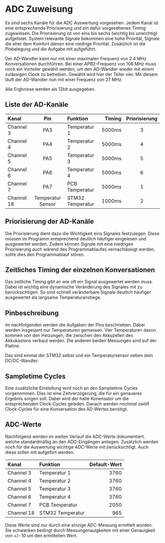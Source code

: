 # **ADC Zuweisung**

Es sind sechs Kanäle für die ADC Auswertung vorgesehen. Jedem Kanal ist eine entsprechende
Priorisierung und ein dafür vorgesehenes Timing zugewiesen. Die Priorisierung ist von eins
bis sechs (wichtig bis unwichtig) aufgelistet. System relevante Signale bekommen eine hohe
Priorität, Signale die eher dem Komfort dienen eine niedrige Priorität. Zusätzlich ist
die Pinbelegung und die Aufgabe mit aufgeführt.

Der AD-Wandler kann nur mit einer maximalen Frequenz von 2.4 MHz Konversationen durchführen.
Bei einer APB2-Frequenz von 108 MHz muss noch ein Vorteiler gewählt werden, um den
AD-Wandler wieder mit einem zulässigen Clock zu betreiben. Gewählt wird hier der Teiler
vier. Mit diesem läuft der AD-Wandler nun mit einer Frequenz von 27 MHz.

Alle Ergbnisse werden als 12bit ausgegeben.

## Liste der AD-Kanäle

| Kanal | Pin | Funktion | Timing | Priorisierung |
|:----- |:---:|:-------- | ------:|:-------------:|
| Channel 3 | PA3 | Temperatur 1 | 5000ms | 3 |
| Channel 4 | PA4 | Temperatur 2 | 5000ms | 4 |
| Channel 5 | PA5 | Temperatur 3 | 5000ms | 5 |
| Channel 6 | PA6 | Temperatur 4 | 5000ms | 6 |
| Channel 7 | PA7 | PCB Temperatur | 5000ms | 1 |
| Channel 18 | Temperatur Sensor | STM32 Temperatur | 1000ms | 2 |

## Priorisierung der AD-Kanäle

Die Priorisierung dient dazu die Wichtigkeit eins Signales festzulegen. Diese müssen im
Programm entsprechend deutlich häufiger eingelesen und ausgewertet werden. Zudem können
Signale mit eine niedrigen Priorisierung auch wärend des Programmablaufes vernachlässigt
werden, sollte dies den Programmablauf stören.

## Zeitliches Timing der einzelnen Konversationen

Das zeitliche Timing gibt an wie oft ein Signal ausgewertet werden muss. Dabei ist wichtig
eine dynamische Veränderung des Signales mit zu berücksichtigen. So sind schnell veränderbare
Signale deutlich häufiger ausgewertet als langsame Temperaturanstiege.

## Pinbeschreibung

Im nachfolgenden werden die Aufgaben der Pins beschrieben. Dabei werden insgesamt nur
Temperaturen gemessen. Vier Temperaturen davon kommen von den Heizungen, die zwischen den
Akkuzellen des Akkukastens verbaut werden. Die anderen beiden Messungen sind auf der Platine.

Das sind einmal der STM32 selbst und ein Temperatursensor neben dem DC/DC-Wandler.

## Sampletime Cycles

Eine zusätzliche Einstellung wird noch an den Sampletime Cycles vorgenommen. Dies ist eine
Zeitverzögerung, die für ein genaueres Ergebnis sorgen soll. Dabei wird der halte Konensator
um die entsprechenden Clock-Cycles geladen. Danach werden nochmal zwölf Clock-Cycles
für eine Konversation des AD-Wertes benötigt.

## ADC-Werte

Nachfolgend werden im weiten Verlauf die ADC-Werte dokumentiert, welche standardmäßig an
den ADC-Eingängen anliegen. Zusätzlich werden noch für die Auswertung wichtige ADC-Werte
mit berücksichtigt. Auch diese sollen mit aufgefürt werden.

| Kanal | Funktion | Default-Wert |
|:----- |:-------- | ------------:|
| Channel 3 | Temperatur 1 | 3760 |
| Channel 4 | Temperatur 2 | 3760 |
| Channel 5 | Temperatur 3 | 3760 |
| Channel 6 | Temperatur 4 | 3760 |
| Channel 7 | PCB Temperatur | 2050 |
| Channel 18 | STM32 Temperatur | 965 |

Diese Werte sind nur durch eine einzige ADC-Messung ermittelt worden. Sie schwanken bedingt
durch Messungenauigkeiten mit einer Genauigkeit von +/- 10 um den ermittelten Wert.
